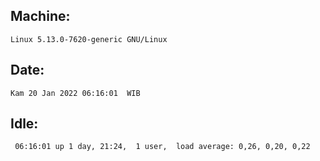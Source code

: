 ## Machine:
```
Linux 5.13.0-7620-generic GNU/Linux
```
## Date:
```
Kam 20 Jan 2022 06:16:01  WIB
```
## Idle:
```
 06:16:01 up 1 day, 21:24,  1 user,  load average: 0,26, 0,20, 0,22
```
